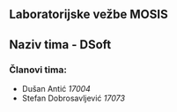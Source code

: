 ## Laboratorijske vežbe **MOSIS**

## Naziv tima - **DSoft**

### Članovi tima:
- Dušan Antić *17004*
- Stefan Dobrosavljević *17073*

